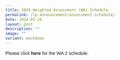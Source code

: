 ```yaml
---
title: 2024 Weighted Assessment (WA) Schedule
permalink: /lp-announcement/assessment-schedule/
date: 2024-01-16
layout: post
description: ""
image: ""
variant: markdown
---
```

<p style="font-family:sans-serif;font-size:14.5px;">Please click <a href="https://drive.google.com/drive/folders/1pmyolhyG_rwwYyamBO6gmME0cb75P4pY?usp=sharing" style="font-size:14.5px; line-height:1.5;font-family:sans-serif;font-weight:bold;text-decoration: none;"> here</a> for the WA 2 schedule.</p>
